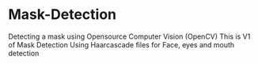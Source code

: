 # Mask-Detection
Detecting a mask using Opensource Computer Vision (OpenCV)
This is V1 of Mask Detection
Using Haarcascade files for Face, eyes and mouth detection
